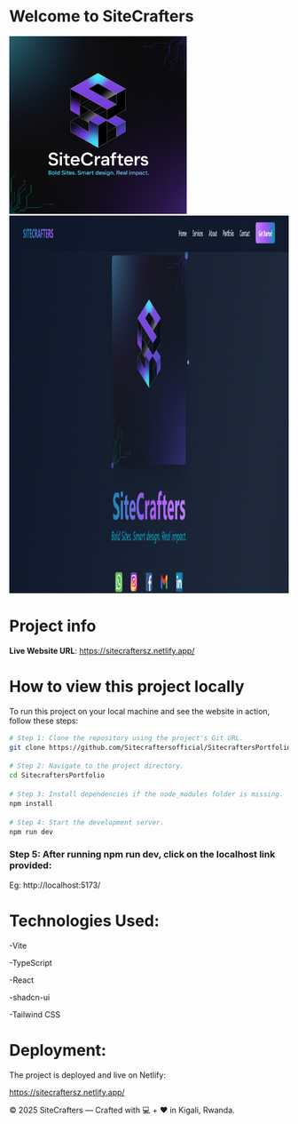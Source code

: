 # Welcome to SiteCrafters

<p float="left">
  <img src="./src/assets/siteCraftersLogo.png" width="320px" height="320px" />
  <img src="./src/assets/portfolio/sitecrafters.png" width="680px" height="680px" />
</p>

# Project info

**Live Website URL**: https://sitecraftersz.netlify.app/

# How to view this project locally

To run this project on your local machine and see the website in action, follow these steps:

```sh
# Step 1: Clone the repository using the project's Git URL.
git clone https://github.com/Sitecraftersofficial/SitecraftersPortfolio.git

# Step 2: Navigate to the project directory.
cd SitecraftersPortfolio

# Step 3: Install dependencies if the node_modules folder is missing.
npm install

# Step 4: Start the development server.
npm run dev
````
### Step 5: After running npm run dev, click on the localhost link provided:
Eg: http://localhost:5173/



# Technologies Used:

-Vite

-TypeScript

-React

-shadcn-ui

-Tailwind CSS



# Deployment:
The project is deployed and live on Netlify:

https://sitecraftersz.netlify.app/

© 2025 SiteCrafters — Crafted with 💻 + ❤️ in Kigali, Rwanda.
